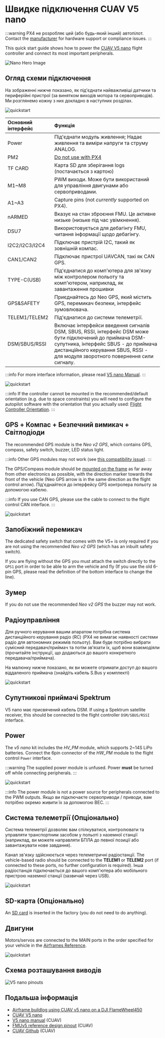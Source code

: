 # Швидке підключення CUAV V5 nano

:::warning
PX4 не розробляє цей (або будь-який інший) автопілот.
Contact the [manufacturer](https://store.cuav.net/) for hardware support or compliance issues.
:::

This quick start guide shows how to power the [CUAV V5 nano](../flight_controller/cuav_v5_nano.md) flight controller and connect its most important peripherals.

![Nano Hero Image](../../assets/flight_controller/cuav_v5_nano/v5_nano_01.png)

## Огляд схеми підключення

На зображенні нижче показано, як під'єднати найважливіші датчики та периферійні пристрої (за винятком виходів мотора та сервоприводів).
Ми розглянемо кожну з них докладно в наступних розділах.

![quickstart](../../assets/flight_controller/cuav_v5_nano/connection/v5_nano_quickstart_02.png)

| Основний інтерфейс                 | Функція                                                                                                                                                                                                                                               |
| :--------------------------------- | :---------------------------------------------------------------------------------------------------------------------------------------------------------------------------------------------------------------------------------------------------- |
| Power                              | Під'єднати модуль живлення; Надає живлення та виміри напруги та струму ANALOG.                                                                                                                                                        |
| PM2                                | [Do not use with PX4](../flight_controller/cuav_v5_nano.md#compatibility_pm2)                                                                                                                                                                         |
| TF CARD                            | Карта SD для зберігання logs (постачається з картою)                                                                                                                                                                               |
| M1~M8              | PWM виходи. Може бути використаний для управління двигунами або сервоприводами.                                                                                                                                       |
| A1~A3              | Capture pins (not _currently_ supported on PX4).                                                                                                                                                                   |
| nARMED                             | Вказує на стан зброєння FMU. Це активне низьке (низьке під час увімкнення).                                                                                                                        |
| DSU7                               | Використовується для дебагінгу FMU, читання інформації щодо дебагінгу.                                                                                                                                                                |
| I2C2/I2C3/I2C4                     | Підключає пристрій I2C, такий як зовнішній компас.                                                                                                                                                                                    |
| CAN1/CAN2                          | Підключає пристрої UAVCAN, такі як CAN GPS.                                                                                                                                                                                           |
| TYPE-C\(USB\) | Під'єднатися до комп'ютера для зв'язку між контролером польоту та комп'ютером, наприклад, як завантаження прошивки                                                                                                                                    |
| GPS&SAFETY     | Приєднайтесь до Neo GPS, який містить GPS, перемикач безпеки, інтерфейс зумовлювача.                                                                                                                                                  |
| TELEM1/TELEM2                      | Під'єднатися до системи телеметрії.                                                                                                                                                                                                   |
| DSM/SBUS/RSSI                      | Включає інтерфейси введення сигналів DSM, SBUS, RSSI, інтерфейс DSM може бути підключений до приймача DSM-супутника, інтерфейс SBUS - до приймача дистанційного керування SBUS, RSSI - для модуля зворотного повернення сили сигналу. |

:::info
For more interface information, please read [V5 nano Manual](http://manual.cuav.net/V5-nano.pdf).
:::

![quickstart](../../assets/flight_controller/cuav_v5_nano/connection/v5_nano_quickstart_03.png)

:::info
If the controller cannot be mounted in the recommended/default orientation (e.g. due to space constraints) you will need to configure the autopilot software with the orientation that you actually used: [Flight Controller Orientation](../gps_compass/rtk_gps.md).
:::

## GPS + Компас + Безпечний вимикач + Світлодіоди

The recommended GPS module is the _Neo v2 GPS_, which contains GPS, compass, safety switch, buzzer, LED status light.

:::info
Other GPS modules may not work (see [this compatibility issue](../flight_controller/cuav_v5_nano.md#compatibility_gps)).
:::

The GPS/Compass module should be [mounted on the frame](../assembly/mount_gps_compass.md) as far away from other electronics as possible, with the direction marker towards the front of the vehicle (Neo GPS arrow is in the same direction as the flight control arrow).
Під'єднайтеся до інтерфейсу GPS контролера польоту за допомогою кабелю.

:::info
If you use CAN GPS, please use the cable to connect to the flight control CAN interface.
:::

![quickstart](../../assets/flight_controller/cuav_v5_nano/connection/v5_nano_quickstart_04.png)

## Запобіжний перемикач

The dedicated safety switch that comes with the V5+ is only required if you are not using the recommended _Neo v2 GPS_ (which has an inbuilt safety switch).

If you are flying without the GPS you must attach the switch directly to the `GPS1` port in order to be able to arm the vehicle and fly (If you use the old 6-pin GPS, please read the definition of the bottom interface to change the line).

## Зумер

If you do not use the recommended _Neo v2 GPS_ the buzzer may not work.

## Радіоуправління

Для ручного керування вашим апаратом потрібна система дистанційного керування радіо (RC) (PX4 не вимагає наявності системи радіо для автономних режимів польоту).
Вам буде потрібно вибрати сумісний передавач/приймач та потім зв'язати їх, щоб вони взаємодіяли (прочитайте інструкції, що додаються до вашого конкретного передавача/приймача).

На малюнку нижче показано, як ви можете отримати доступ до вашого віддаленого приймача (знайдіть кабель S.Bus у комплекті)

![quickstart](../../assets/flight_controller/cuav_v5_nano/connection/v5_nano_quickstart_05.png)

## Супутникові приймачі Spektrum

V5 nano має присвячений кабель DSM.
If using a Spektrum satellite receiver, this should be connected to the flight controller `DSM/SBUS/RSSI` interface.

## Power

The _v5 nano_ kit includes the _HV_PM_ module, which supports 2~14S LiPo batteries.
Connect the 6pin connector of the _HW_PM_ module to the flight control `Power` interface.

:::warning
The supplied power module is unfused.
Power **must** be turned off while connecting peripherals.
:::

![quickstart](../../assets/flight_controller/cuav_v5_nano/connection/v5_nano_quickstart_06.png)

:::info
The power module is not a power source for peripherals connected to the PWM outputs.
Якщо ви підключаєте сервоприводи / приводи, вам потрібно окремо живити їх за допомогою BEC.
:::

## Система телеметрії (Опціонально)

Система телеметрії дозволяє вам спілкуватися, контролювати та управляти транспортним засобом у польоті з наземної станції (наприклад, ви можете направляти БПЛА до певної позиції або завантажувати нове завдання).

Канал зв'язку здійснюється через телеметричні радіостанції.
The vehicle-based radio should be connected to the **TELEM1** or **TELEM2** port (if connected to these ports, no further configuration is required).
Інша радіостанція підключається до вашого комп'ютера або мобільного пристрою наземної станції (зазвичай через USB).

![quickstart](../../assets/flight_controller/cuav_v5_nano/connection/v5_nano_quickstart_07.png)

<a id="sd_card"></a>

## SD-карта (Опціонально)

An [SD card](../getting_started/px4_basic_concepts.md#sd-cards-removable-memory) is inserted in the factory (you do not need to do anything).

## Двигуни

Motors/servos are connected to the MAIN ports in the order specified for your vehicle in the [Airframes Reference](../airframes/airframe_reference.md).

![quickstart](../../assets/flight_controller/cuav_v5_nano/connection/v5_nano_quickstart_06.png)

## Схема розташування виводів

![V5 nano pinouts](../../assets/flight_controller/cuav_v5_nano/v5_nano_pinouts.png)

## Подальша інформація

- [Airframe buildlog using CUAV v5 nano on a DJI FlameWheel450](../frames_multicopter/dji_f450_cuav_5nano.md)
- [CUAV V5 nano](../flight_controller/cuav_v5_nano.md)
- [V5 nano manual](http://manual.cuav.net/V5-nano.pdf) (CUAV)
- [FMUv5 reference design pinout](https://docs.google.com/spreadsheets/d/1-n0__BYDedQrc_2NHqBenG1DNepAgnHpSGglke-QQwY/edit#gid=912976165) (CUAV)
- [CUAV Github](https://github.com/cuav) (CUAV)
